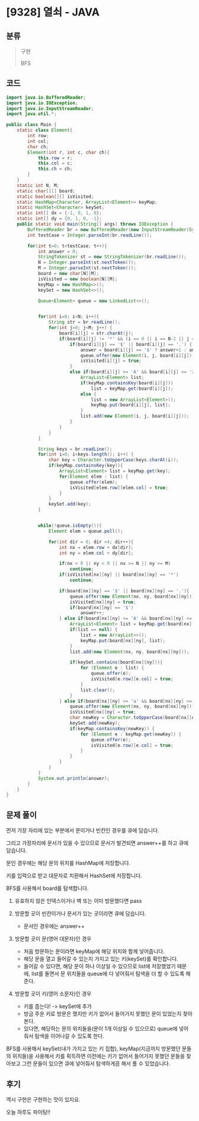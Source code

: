 # [9328] 열쇠 - JAVA

## 분류
> 구현
>
> BFS

## 코드
```java
import java.io.BufferedReader;
import java.io.IOException;
import java.io.InputStreamReader;
import java.util.*;

public class Main {
    static class Element{
        int row;
        int col;
        char ch;
        Element(int r, int c, char ch){
            this.row = r;
            this.col = c;
            this.ch = ch;
        }
    }
    static int N, M;
    static char[][] board;
    static boolean[][] isVisited;
    static HashMap<Character, ArrayList<Element>> keyMap;
    static HashSet<Character> keySet;
    static int[] dx = {-1, 0, 1, 0};
    static int[] dy = {0, 1, 0, -1};
    public static void main(String[] args) throws IOException {
        BufferedReader br = new BufferedReader(new InputStreamReader(System.in));
        int testCase = Integer.parseInt(br.readLine());

        for(int t=0; t<testCase; t++){
            int answer = 0;
            StringTokenizer st = new StringTokenizer(br.readLine());
            N = Integer.parseInt(st.nextToken());
            M = Integer.parseInt(st.nextToken());
            board = new char[N][M];
            isVisited = new boolean[N][M];
            keyMap = new HashMap<>();
            keySet = new HashSet<>();

            Queue<Element> queue = new LinkedList<>();


            for(int i=0; i<N; i++){
                String str = br.readLine();
                for(int j=0; j<M; j++) {
                    board[i][j] = str.charAt(j);
                    if(board[i][j] != '*' && (i == 0 || i == N-1 || j == 0 || j == M-1)) {
                        if(board[i][j] == '$' || board[i][j] == '.') {
                            answer = board[i][j] == '$' ? answer+1 : answer;
                            queue.offer(new Element(i, j, board[i][j]));
                            isVisited[i][j] = true;
                        }
                        else if(board[i][j] >= 'A' && board[i][j] <= 'Z') {
                            ArrayList<Element> list;
                            if(keyMap.containsKey(board[i][j]))
                                list = keyMap.get(board[i][j]);
                            else {
                                list = new ArrayList<Element>();
                                keyMap.put(board[i][j], list);
                            }
                            list.add(new Element(i, j, board[i][j]));
                        }
                    }
                }
            }

            String keys = br.readLine();
            for(int i=0; i<keys.length(); i++) {
                char key = Character.toUpperCase(keys.charAt(i));
                if(keyMap.containsKey(key)){
                    ArrayList<Element> list = keyMap.get(key);
                    for(Element elem : list) {
                        queue.offer(elem);
                        isVisited[elem.row][elem.col] = true;
                    }
                }
                keySet.add(key);
            }


            while(!queue.isEmpty()){
                Element elem = queue.poll();

                for(int dir = 0; dir <4; dir++){
                    int nx = elem.row + dx[dir];
                    int ny = elem.col + dy[dir];

                    if(nx < 0 || ny < 0 || nx >= N || ny >= M)
                        continue;
                    if(isVisited[nx][ny] || board[nx][ny] == '*')
                        continue;

                    if(board[nx][ny] == '$' || board[nx][ny] == '.'){
                        queue.offer(new Element(nx, ny, board[nx][ny]));
                        isVisited[nx][ny] = true;
                        if(board[nx][ny] == '$')
                            answer++;
                    } else if(board[nx][ny] >= 'A' && board[nx][ny] <= 'Z'){
                        ArrayList<Element> list = keyMap.get(board[nx][ny]);
                        if(list == null) {
                            list = new ArrayList<>();
                            keyMap.put(board[nx][ny], list);
                        }
                        list.add(new Element(nx, ny, board[nx][ny]));

                        if(keySet.contains(board[nx][ny])){
                            for (Element e : list) {
                                queue.offer(e);
                                isVisited[e.row][e.col] = true;
                            }
                            list.clear();
                        }
                    } else if(board[nx][ny] >= 'a' && board[nx][ny] <= 'z'){
                        queue.offer(new Element(nx, ny, board[nx][ny]));
                        isVisited[nx][ny] = true;
                        char newKey = Character.toUpperCase(board[nx][ny]);
                        keySet.add(newKey);
                        if(keyMap.containsKey(newKey)) {
                            for (Element e : keyMap.get(newKey)) {
                                queue.offer(e);
                                isVisited[e.row][e.col] = true;
                            }
                        }
                    }
                }
            }
            System.out.println(answer);
        }
    }
}
```

## 문제 풀이
먼저 가장 자리에 있는 부분에서 문이거나 빈칸인 경우를 큐에 담습니다.

그리고 가장자리에 문서가 있을 수 있으므로 문서가 발견되면 answer++를 하고 큐에 담습니다.

문인 경우에는 해당 문의 위치를 HashMap에 저장합니다.

키를 입력으로 받고 대문자로 치환해서 HashSet에 저장합니다.

BFS를 사용해서 board를 탐색합니다.

1. 유효하지 않은 인덱스이거나 벽 또는 이미 방문했다면 pass

1. 방문할 곳이 빈칸이거나 문서가 있는 곳이라면 큐에 담습니다.
   - 문서인 경우에는 answer++

1. 방문할 곳이 문(영어 대문자)인 경우
   - 처음 방문하는 문이라면 keyMap에 해당 위치와 함께 넣어줍니다.
   - 해당 문을 열고 들어갈 수 있는지 가지고 있는 키(keySet)를 확인합니다.
   - 들어갈 수 있다면, 해당 문이 하나 이상일 수 있으므로 list에 저장했었기 때문에, list를 돌면서 문 위치들을 queue에 다 넣어줘서 탐색을 더 할 수 있도록 해준다.

1. 방문할 곳이 키(영어 소문자)인 경우
   - 키를 줍는다! -> keySet에 추가
   - 방금 주운 키로 방문은 했지만 키가 없어서 들어가지 못했던 문이 있었는지 찾아본다.
   - 있다면, 해당하는 문의 위치들을(문이 1개 이상일 수 있으므로) queue에 넣어줘서 탐색을 이어나갈 수 있도록 한다.

BFS를 사용해서 keySet(내가 가지고 있는 키 집합), keyMap(지금까지 방문했던 문들의 위치들)을 사용해서 키를 획득하면 이전에는 키가 없어서 들어가지 못했던 문들을 찾아보고 그런 문들이 있으면 큐에 넣어줘서 탐색하게끔 해서 풀 수 있었습니다.

## 후기
역시 구현은 구현하는 맛이 있지요.

오늘 하루도 파이팅!!